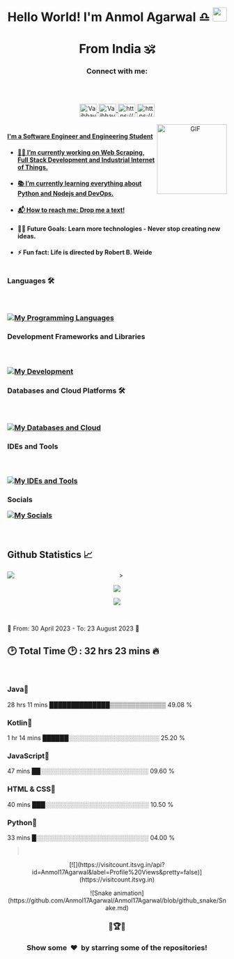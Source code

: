 <!--![Banner](Banner.png)
<a href='https://vaibhavjaiswal.vercel.app/#/'>-->
<h1 align="center">Hello World! I'm Anmol Agarwal ♎ <img src="https://files.aashutosh.dev/hey.gif" width="32"> </h1>
<h1 align="center">From India 🕉️</h1>
<h3 align="center">Connect with me:</h3><br></br>
<p align='center'>
<a href="https://www.linkedin.com/in/anmol-agarwal-b92204189/" target="blank"><img align="center" src="https://raw.githubusercontent.com/rahuldkjain/github-profile-readme-generator/master/src/images/icons/Social/linked-in-alt.svg" alt="Vaibhav3011" height="30" width="40" />
<a href="https://github.com/Anmol17Agarwal" target="blank"><img align="center" src="https://raw.githubusercontent.com/rahuldkjain/github-profile-readme-generator/master/src/images/icons/Social/github.svg" alt="Vaibhav2002" height="30" width="40" />
<a href="https://www.youtube.com/c/https://www.youtube.com/channel/ucwzjfpcb6lineguo2tb5moq" target="blank"><img align="center" src="https://raw.githubusercontent.com/rahuldkjain/github-profile-readme-generator/master/src/images/icons/Social/youtube.svg" alt="https://www.youtube.com/channel/ucwzjfpcb6lineguo2tb5moq" height="30" width="40" />
<a href="https://instagram.com/https://www.instagram.com/_anmol_17/?hl=en" target="blank"><img align="center" src="https://raw.githubusercontent.com/rahuldkjain/github-profile-readme-generator/master/src/images/icons/Social/instagram.svg" alt="https://www.instagram.com/_anmol_17/?hl=en" height="30" width="40" />
<br/>


<br/>
<img align="right" alt="GIF" height="160px" src="https://media.giphy.com/media/du3J3cXyzhj75IOgvA/giphy.gif" />

<h4> I'm a Software Engineer and Engineering Student  

- <h4>👨‍💻 I’m currently working on Web Scraping, Full Stack Development and Industrial Internet of Things.<br/>
- <h4>📚 I’m currently learning everything about Python and Nodejs and DevOps.<br/>
- #### 📬 How to reach me: [Drop me a text!](https://www.linkedin.com/in/anmol-agarwal-b92204189/)<br/>
- <h4>💪🏼 Future Goals: Learn more technologies - Never stop creating new ideas.<br/>
- <h4>⚡ Fun fact: Life is directed by Robert B. Weide<br/>
  <br/>


<h3> Languages 🛠 <h3><br/>
  
[![My Programming Languages](https://skillicons.dev/icons?i=kotlin,java,python,html,css,androidstudio,spring,selenium)](https://skillicons.dev)<br/>

<h3> Development Frameworks and Libraries<h3><br/>
  
[![My Development](https://skillicons.dev/icons?i=androidstudio,gradle,nodejs)](https://skillicons.dev)<br/>

<h3> Databases and Cloud Platforms 🛠 <h3><br/>
  
[![My Databases and Cloud](https://skillicons.dev/icons?i=mysql,sqlite,postgres)](https://skillicons.dev)<br/>

<h3> IDEs and Tools<h3><br/>
  
[![My IDEs and Tools](https://skillicons.dev/icons?i=raspberrypi,androidstudio,idea,vscode,git,github,arduino,postman)](https://skillicons.dev)<br/>

<h3> Socials
  
[![My Socials](https://skillicons.dev/icons?i=linkedin,twitter,instagram,discord)](https://skillicons.dev)<br/>


<br/>
<h2> Github Statistics 📈</h2>
 
<p align = "center" href="https://github.com/anuraghazra/github-readme-stats">
  <img align="left" src="https://github-readme-stats.vercel.app/api?username=Anmol17Agarwal&count_private=true&show_icons=true&title_color=fff&icon_color=79ff97&text_color=efefef&bg_color=24292e&cache_seconds=1800%22%20alt=%22Anmol17Agarwal%27s%20Github%20Stats%22%20width=%2260%">
 ><br/>

<p align = "center" href="https://github.com/anuraghazra/github-readme-stats">
  <img align="center" src="https://github-readme-stats.vercel.app/api/top-langs/?username=Anmol17Agarwal&layout=compact&theme=dark&hide_border=true" />
<br/>

<p align = "center" href="https://github.com/anuraghazra/github-readme-stats">
  <img align="center" src="http://github-readme-streak-stats.herokuapp.com?user=Anmol17Agarwal&theme=dark&hide_border=true&date_format=M%20j%5B%2C%20Y%5D" />
</p><br/>


<p align = left <h2>📆 From: 30 April 2023 - To: 23 August 2023 📆<h2>

<h2>🕑 Total Time 🕑 : 32 hrs 23 mins 🔥</h2> 
   <br/>
  <h3>Java📔</h3>
   
  28 hrs 11 mins  ██████████████▒▒▒▒▒▒▒▒▒▒▒▒▒   49.08 %
<br/>
  <h3>Kotlin📘</h3>

  1 hr 14 mins    ██████░░░░░░░░░░░░░░░░░░░░░   25.20 %
<br/>
  <h3>JavaScript📕</h3>

  47 mins         ██░░░░░░░░░░░░░░░░░░░░░░░░░   09.60 %
<br/>
  <h3>HTML & CSS📓</h3>

  40 mins         ███░░░░░░░░░░░░░░░░░░░░░░░░   10.50 %
<br/>
  <h3>Python📗</h3>

  33 mins         █░░░░░░░░░░░░░░░░░░░░░░░░░░   04.00 %

><br/>
 
<p align="center">
[![](https://visitcount.itsvg.in/api?id=Anmol17Agarwal&label=Profile%20Views&pretty=false)](https://visitcount.itsvg.in)
</p>

<p align="center">
 ![Snake animation](https://github.com/Anmol17Agarwal/Anmol17Agarwal/blob/github_snake/Snake.md)
</p>

<h3 align="center">
🚀🏆📅
</h3>


<h3 align="center">Show some &nbsp;❤️&nbsp; by starring some of the repositories!</h3>

